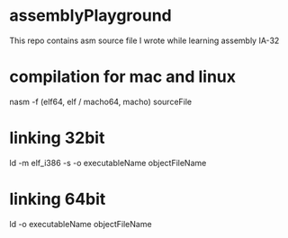 # assemblyPlayground
This repo contains asm source file I wrote while learning assembly IA-32

# compilation for mac and linux
nasm -f (elf64, elf / macho64, macho) sourceFile

# linking 32bit
ld -m elf_i386 -s -o executableName objectFileName

# linking 64bit
ld -o executableName objectFileName
